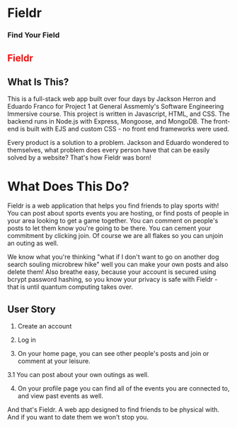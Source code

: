 <h1>Fieldr</h1>
<h3>Find Your Field</h3>

<h2 style="color: red;" >Fieldr</h2>

<h2>What Is This?</h2>
This is a full-stack web app built over four days by Jackson Herron and Eduardo Franco for Project 1 at General Assmemly's Software Engineering Immersive course. This project is written in Javascript, HTML, and CSS. The backend runs in Node.js with Express, Mongoose, and MongoDB. The front-end is built with EJS and custom CSS - no front end frameworks were used.

Every product is a solution to a problem. Jackson and Eduardo wondered to themselves, what problem does every person have that can be easily solved by a website? That's how Fieldr was born! 

<h1>What Does This Do?</h1>
Fieldr is a web application that helps you find friends to play sports with! You can post about sports events you are hosting, or find posts of people in your area looking to get a game together. You can comment on people's posts to let them know you're going to be there. You can cement your commitment by clicking join. Of course we are all flakes so you can unjoin an outing as well. 

We know what you're thinking "what if I don't want to go on another dog search souling microbrew hike" well you can make your own posts and also delete them! Also breathe easy, because your account is secured using bcrypt password hashing, so you know your privacy is safe with Fieldr - that is until quantum computing takes over.

<h2>User Story</h2>

1. Create an account

2. Log in

3. On your home page, you can see other people's posts and join or comment at your leisure.

3.1 You can post about your own outings as well.

4. On your profile page you can find all of the events you are connected to, and view past events as well.

And that's Fieldr. A web app designed to find friends to be physical with. And if you want to date them we won't stop you.



